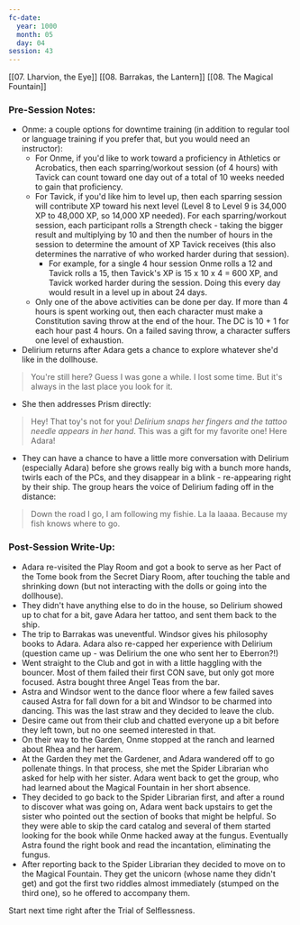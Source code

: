 ```yaml
---
fc-date:
  year: 1000
  month: 05
  day: 04
session: 43
---
```

[[07. Lharvion, the Eye]] [[08. Barrakas, the Lantern]] [[08. The Magical Fountain]]

### Pre-Session Notes:

* Onme: a couple options for downtime training (in addition to regular tool or language training if you prefer that, but you would need an instructor):
	* For Onme, if you'd like to work toward a proficiency in Athletics or Acrobatics, then each sparring/workout session (of 4 hours) with Tavick can count toward one day out of a total of 10 weeks needed to gain that proficiency.
	* For Tavick, if you'd like him to level up, then each sparring session will contribute XP toward his next level (Level 8 to Level 9 is 34,000 XP to 48,000 XP, so 14,000 XP needed). For each sparring/workout session, each participant rolls a Strength check - taking the bigger result and multiplying by 10 and then the number of hours in the session to determine the amount of XP Tavick receives (this also determines the narrative of who worked harder during that session).
		* For example, for a single 4 hour session Onme rolls a 12 and Tavick rolls a 15, then Tavick's XP is 15 x 10 x 4 = 600 XP, and Tavick worked harder during the session. Doing this every day would result in a level up in about 24 days.
	* Only one of the above activities can be done per day. If more than 4 hours is spent working out, then each character must make a Constitution saving throw at the end of the hour. The DC is 10 + 1 for each hour past 4 hours. On a failed saving throw, a character suffers one level of exhaustion.
* Delirium returns after Adara gets a chance to explore whatever she'd like in the dollhouse.
>You're still here? Guess I was gone a while. I lost some time. But it's always in the last place you look for it.
* She then addresses Prism directly:
>Hey! That toy's not for you! *Delirium snaps her fingers and the tattoo needle appears in her hand*. This was a gift for my favorite one! Here Adara!
* They can have a chance to have a little more conversation with Delirium (especially Adara) before she grows really big with a bunch more hands, twirls each of the PCs, and they disappear in a blink - re-appearing right by their ship. The group hears the voice of Delirium fading off in the distance:
>Down the road I go, I am following my fishie. La la laaaa. Because my fish knows where to go.

### Post-Session Write-Up:

* Adara re-visited the Play Room and got a book to serve as her Pact of the Tome book from the Secret Diary Room, after touching the table and shrinking down (but not interacting with the dolls or going into the dollhouse).
* They didn't have anything else to do in the house, so Delirium showed up to chat for a bit, gave Adara her tattoo, and sent them back to the ship.
* The trip to Barrakas was uneventful. Windsor gives his philosophy books to Adara. Adara also re-capped her experience with Delirium (question came up - was Delirium the one who sent her to Eberron?!)
* Went straight to the Club and got in with a little haggling with the bouncer. Most of them failed their first CON save, but only got more focused. Astra bought three Angel Teas from the bar.
* Astra and Windsor went to the dance floor where a few failed saves caused Astra for fall down for a bit and Windsor to be charmed into dancing. This was the last straw and they decided to leave the club.
* Desire came out from their club and chatted everyone up a bit before they left town, but no one seemed interested in that.
* On their way to the Garden, Onme stopped at the ranch and learned about Rhea and her harem.
* At the Garden they met the Gardener, and Adara wandered off to go pollenate things. In that process, she met the Spider Librarian who asked for help with her sister. Adara went back to get the group, who had learned about the Magical Fountain in her short absence.
* They decided to go back to the Spider Librarian first, and after a round to discover what was going on, Adara went back upstairs to get the sister who pointed out the section of books that might be helpful. So they were able to skip the card catalog and several of them started looking for the book while Onme hacked away at the fungus. Eventually Astra found the right book and read the incantation, eliminating the fungus.
* After reporting back to the Spider Librarian they decided to move on to the Magical Fountain. They get the unicorn (whose name they didn't get) and got the first two riddles almost immediately (stumped on the third one), so he offered to accompany them. 

Start next time right after the Trial of Selflessness.
